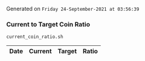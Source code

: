 Generated on `Friday 24-September-2021 at 03:56:39`

### Current to Target Coin Ratio
`current_coin_ratio.sh`

Date|Current|Target|Ratio
---|---|---|---

